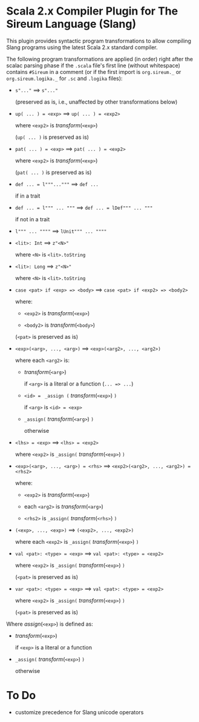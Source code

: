 # Scala 2.x Compiler Plugin for The Sireum Language (Slang)

This plugin provides syntactic program transformations to allow compiling
Slang programs using the latest Scala 2.x standard compiler.

The following program transformations are applied (in order) 
right after the scalac parsing phase if the ``.scala`` file's first line (without whitespace) contains 
``#Sireum`` in a comment (or if the first import is ``org.sireum._`` or ``org.sireum.logika._`` for
``.sc`` and ``.logika`` files):

* ``s"..."`` ⟹ ``s"..."``

  (preserved as is, i.e., unaffected by other transformations below)

* ``up( ... ) = <exp>`` ⟹ ``up( ... ) = <exp2>``

  where ``<exp2>`` is *transform*(``<exp>``)
  
  (``up( ... )`` is preserved as is)

* ``pat( ... ) = <exp>`` ⟹ ``pat( ... ) = <exp2>``

  where ``<exp2>`` is *transform*(``<exp>``)
  
  (``pat( ... )`` is preserved as is)

* ``def ... = l"""..."""`` ⟹ ``def ...``

  if in a trait  

* ``def ... = l""" ... """`` ⟹ ``def ... = lDef""" ... """``
  
  if not in a trait 

* ``l""" ... """"`` ⟹ ``lUnit""" ... """"``
 
* ``<lit>: Int`` ⟹ ``z"<N>"``

  where ``<N>`` is ``<lit>.toString``
 
* ``<lit>: Long`` ⟹ ``z"<N>"``

  where ``<N>`` is ``<lit>.toString``

* ``case <pat> if <exp> => <body>`` ⟹ ``case <pat> if <exp2> => <body2>``

  where:
   
  * ``<exp2>`` is *transform*(``<exp>``)
  
  * ``<body2>`` is *transform*(``<body>``)
  
  (``<pat>`` is preserved as is)

* ``<exp>(<arg>, ..., <arg>)`` ⟹ ``<exp>(<arg2>, ..., <arg2>)``

  where each ``<arg2>`` is:
  
  * *transform*(``<arg>``)
  
    if ``<arg>`` is a literal or a function (``... => ...``)
   
  * ``<id> = `` ``_assign (`` *transform*(``<exp>``) ``)``
  
    if ``<arg>`` is ``<id> = <exp>``
   
  * ``_assign(`` *transform*(``<arg>``) ``)``
  
    otherwise
  
* ``<lhs> = <exp>`` ⟹ ``<lhs> = <exp2>``

  where ``<exp2>`` is ``_assign(`` *transform*(``<exp>``) ``)``

* ``<exp>(<arg>, ..., <arg>) = <rhs>`` ⟹ ``<exp2>(<arg2>, ..., <arg2>) = <rhs2>``
  
  where:
   
  * ``<exp2>`` is *transform*(``<exp>``)
   
  * each ``<arg2>`` is *transform*(``<arg>``)
  
  * ``<rhs2>`` is ``_assign(`` *transform*(``<rhs>``) ``)``
  
* ``(<exp>, ..., <exp>)`` ⟹ ``(<exp2>, ..., <exp2>)``

  where each ``<exp2>`` is ``_assign(`` *transform*(``<exp>``) ``)``

* ``val <pat>: <type> = <exp>`` ⟹ ``val <pat>: <type> = <exp2>`` 

  where ``<exp2>`` is ``_assign(`` *transform*(``<exp>``) ``)``
  
  (``<pat>`` is preserved as is)

* ``var <pat>: <type> = <exp>`` ⟹ ``val <pat>: <type> = <exp2>``

  where ``<exp2>`` is ``_assign(`` *transform*(``<exp>``) ``)``
  
  (``<pat>`` is preserved as is)

Where *assign*(``<exp>``) is defined as:

* *transform*(``<exp>``)

  if ``<exp>`` is a literal or a function
  
* ``_assign(`` *transform*(``<exp>``) ``)``

  otherwise

# To Do

* customize precedence for Slang unicode operators